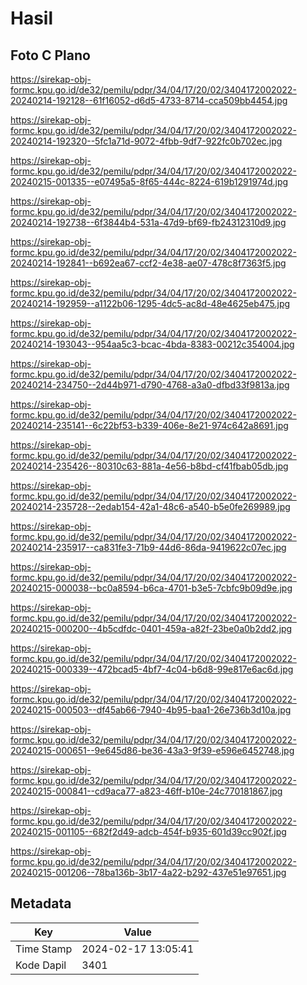 # Hasil

## Foto C Plano

https://sirekap-obj-formc.kpu.go.id/de32/pemilu/pdpr/34/04/17/20/02/3404172002022-20240214-192128--61f16052-d6d5-4733-8714-cca509bb4454.jpg

https://sirekap-obj-formc.kpu.go.id/de32/pemilu/pdpr/34/04/17/20/02/3404172002022-20240214-192320--5fc1a71d-9072-4fbb-9df7-922fc0b702ec.jpg

https://sirekap-obj-formc.kpu.go.id/de32/pemilu/pdpr/34/04/17/20/02/3404172002022-20240215-001335--e07495a5-8f65-444c-8224-619b1291974d.jpg

https://sirekap-obj-formc.kpu.go.id/de32/pemilu/pdpr/34/04/17/20/02/3404172002022-20240214-192738--6f3844b4-531a-47d9-bf69-fb24312310d9.jpg

https://sirekap-obj-formc.kpu.go.id/de32/pemilu/pdpr/34/04/17/20/02/3404172002022-20240214-192841--b692ea67-ccf2-4e38-ae07-478c8f7363f5.jpg

https://sirekap-obj-formc.kpu.go.id/de32/pemilu/pdpr/34/04/17/20/02/3404172002022-20240214-192959--a1122b06-1295-4dc5-ac8d-48e4625eb475.jpg

https://sirekap-obj-formc.kpu.go.id/de32/pemilu/pdpr/34/04/17/20/02/3404172002022-20240214-193043--954aa5c3-bcac-4bda-8383-00212c354004.jpg

https://sirekap-obj-formc.kpu.go.id/de32/pemilu/pdpr/34/04/17/20/02/3404172002022-20240214-234750--2d44b971-d790-4768-a3a0-dfbd33f9813a.jpg

https://sirekap-obj-formc.kpu.go.id/de32/pemilu/pdpr/34/04/17/20/02/3404172002022-20240214-235141--6c22bf53-b339-406e-8e21-974c642a8691.jpg

https://sirekap-obj-formc.kpu.go.id/de32/pemilu/pdpr/34/04/17/20/02/3404172002022-20240214-235426--80310c63-881a-4e56-b8bd-cf41fbab05db.jpg

https://sirekap-obj-formc.kpu.go.id/de32/pemilu/pdpr/34/04/17/20/02/3404172002022-20240214-235728--2edab154-42a1-48c6-a540-b5e0fe269989.jpg

https://sirekap-obj-formc.kpu.go.id/de32/pemilu/pdpr/34/04/17/20/02/3404172002022-20240214-235917--ca831fe3-71b9-44d6-86da-9419622c07ec.jpg

https://sirekap-obj-formc.kpu.go.id/de32/pemilu/pdpr/34/04/17/20/02/3404172002022-20240215-000038--bc0a8594-b6ca-4701-b3e5-7cbfc9b09d9e.jpg

https://sirekap-obj-formc.kpu.go.id/de32/pemilu/pdpr/34/04/17/20/02/3404172002022-20240215-000200--4b5cdfdc-0401-459a-a82f-23be0a0b2dd2.jpg

https://sirekap-obj-formc.kpu.go.id/de32/pemilu/pdpr/34/04/17/20/02/3404172002022-20240215-000339--472bcad5-4bf7-4c04-b6d8-99e817e6ac6d.jpg

https://sirekap-obj-formc.kpu.go.id/de32/pemilu/pdpr/34/04/17/20/02/3404172002022-20240215-000503--df45ab66-7940-4b95-baa1-26e736b3d10a.jpg

https://sirekap-obj-formc.kpu.go.id/de32/pemilu/pdpr/34/04/17/20/02/3404172002022-20240215-000651--9e645d86-be36-43a3-9f39-e596e6452748.jpg

https://sirekap-obj-formc.kpu.go.id/de32/pemilu/pdpr/34/04/17/20/02/3404172002022-20240215-000841--cd9aca77-a823-46ff-b10e-24c770181867.jpg

https://sirekap-obj-formc.kpu.go.id/de32/pemilu/pdpr/34/04/17/20/02/3404172002022-20240215-001105--682f2d49-adcb-454f-b935-601d39cc902f.jpg

https://sirekap-obj-formc.kpu.go.id/de32/pemilu/pdpr/34/04/17/20/02/3404172002022-20240215-001206--78ba136b-3b17-4a22-b292-437e51e97651.jpg


## Metadata

| Key        | Value               |
| ---------- | ------------------- |
| Time Stamp | 2024-02-17 13:05:41 |
| Kode Dapil | 3401                |



